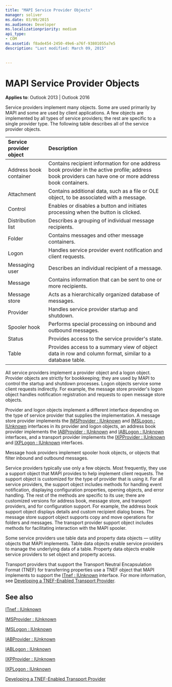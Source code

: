 ```yaml
---
title: "MAPI Service Provider Objects"
manager: soliver
ms.date: 03/09/2015
ms.audience: Developer
ms.localizationpriority: medium
api_type:
- COM
ms.assetid: f8ade454-2450-49e6-a76f-93801055a7e5
description: "Last modified: March 09, 2015"
 
 
---
```


# MAPI Service Provider Objects

  
  
**Applies to**: Outlook 2013 | Outlook 2016 
  
Service providers implement many objects. Some are used primarily by MAPI and some are used by client applications. A few objects are implemented by all types of service providers; the rest are specific to a single provider type. The following table describes all of the service provider objects.
  
|**Service provider object**|**Description**|
|:-----|:-----|
|Address book container  <br/> |Contains recipient information for one address book provider in the active profile; address book providers can have one or more address book containers.  <br/> |
|Attachment  <br/> |Contains additional data, such as a file or OLE object, to be associated with a message.  <br/> |
|Control  <br/> |Enables or disables a button and initiates processing when the button is clicked.  <br/> |
|Distribution list  <br/> |Describes a grouping of individual message recipients.  <br/> |
|Folder  <br/> |Contains messages and other message containers.  <br/> |
|Logon  <br/> |Handles service provider event notification and client requests.  <br/> |
|Messaging user  <br/> |Describes an individual recipient of a message.  <br/> |
|Message  <br/> |Contains information that can be sent to one or more recipients.  <br/> |
|Message store  <br/> |Acts as a hierarchically organized database of messages.  <br/> |
|Provider  <br/> |Handles service provider startup and shutdown.  <br/> |
|Spooler hook  <br/> |Performs special processing on inbound and outbound messages.  <br/> |
|Status  <br/> |Provides access to the service provider's state.  <br/> |
|Table  <br/> |Provides access to a summary view of object data in row and column format, similar to a database table.  <br/> |
   
All service providers implement a provider object and a logon object. Provider objects are strictly for bookkeeping; they are used by MAPI to control the startup and shutdown processes. Logon objects service some client requests indirectly. For example, the message store provider's logon object handles notification registration and requests to open message store objects. 
  
Provider and logon objects implement a different interface depending on the type of service provider that supplies the implementation. A message store provider implements the [IMSProvider : IUnknown](imsprovideriunknown.md) and [IMSLogon : IUnknown](imslogoniunknown.md) interfaces in its provider and logon objects, an address book provider implements the [IABProvider : IUnknown](iabprovideriunknown.md) and [IABLogon : IUnknown](iablogoniunknown.md) interfaces, and a transport provider implements the [IXPProvider : IUnknown](ixpprovideriunknown.md) and [IXPLogon : IUnknown](ixplogoniunknown.md) interfaces. 
  
Message hook providers implement spooler hook objects, or objects that filter inbound and outbound messages.
  
Service providers typically use only a few objects. Most frequently, they use a support object that MAPI provides to help implement client requests. The support object is customized for the type of provider that is using it. For all service providers, the support object includes methods for handling event notification, displaying configuration properties, opening objects, and error handling. The rest of the methods are specific to its use; there are customized versions for address book, message store, and transport providers, and for configuration support. For example, the address book support object displays details and custom recipient dialog boxes. The message store support object supports copy and move operations for folders and messages. The transport provider support object includes methods for facilitating interaction with the MAPI spooler. 
  
Some service providers use table data and property data objects — utility objects that MAPI implements. Table data objects enable service providers to manage the underlying data of a table. Property data objects enable service providers to set object and property access. 
  
Transport providers that support the Transport Neutral Encapsulation Format (TNEF) for transferring properties use a TNEF object that MAPI implements to support the [ITnef : IUnknown](itnefiunknown.md) interface. For more information, see [Developing a TNEF-Enabled Transport Provider](developing-a-tnef-enabled-transport-provider.md). 
  
## See also



[ITnef : IUnknown](itnefiunknown.md)
  
[IMSProvider : IUnknown](imsprovideriunknown.md)
  
[IMSLogon : IUnknown](imslogoniunknown.md)
  
[IABProvider : IUnknown](iabprovideriunknown.md)
  
[IABLogon : IUnknown](iablogoniunknown.md)
  
[IXPProvider : IUnknown](ixpprovideriunknown.md)
  
[IXPLogon : IUnknown](ixplogoniunknown.md)


[Developing a TNEF-Enabled Transport Provider](developing-a-tnef-enabled-transport-provider.md)


